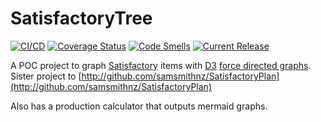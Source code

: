# SatisfactoryTree


[![CI/CD](https://github.com/samsmithnz/SatisfactoryTree/actions/workflows/workflow.yml/badge.svg)](https://github.com/samsmithnz/SatisfactoryTree/actions/workflows/workflow.yml)
[![Coverage Status](https://coveralls.io/repos/github/samsmithnz/SatisfactoryTree/badge.svg?branch=main)](https://coveralls.io/github/samsmithnz/SatisfactoryTree?branch=main)
[![Code Smells](https://sonarcloud.io/api/project_badges/measure?project=samsmithnz_SatisfactoryTree&metric=code_smells)](https://sonarcloud.io/summary/new_code?id=samsmithnz_SatisfactoryTree)
[![Current Release](https://img.shields.io/github/release/samsmithnz/SatisfactoryTree/all.svg)](https://github.com/samsmithnz/SatisfactoryTree/releases)


A POC project to graph [Satisfactory](https://store.steampowered.com/app/526870/Satisfactory/) items with [D3](https://d3js.org/) [force directed graphs](https://en.wikipedia.org/wiki/Force-directed_graph_drawing). 
Sister project to [http://github.com/samsmithnz/SatisfactoryPlan](http://github.com/samsmithnz/SatisfactoryPlan)

Also has a production calculator that outputs mermaid graphs.

<!--This is very rough. At the very beginning of the game - it looks like this:

![image](https://user-images.githubusercontent.com/8389039/153523309-5709dcaa-d231-42e9-a54c-e55a465884af.png)

After researching some basic items - it's interesting to see what the requirements are to build you initial hub/mall:
![image](https://user-images.githubusercontent.com/8389039/153591408-d2b545e1-e6fe-4629-9a5c-b8f419837721.png)

At the end of the game, it's a bit busy and I need another visualization:
![image](https://user-images.githubusercontent.com/8389039/153523397-1b80b54a-add7-4986-b2db-5b105c0f1eb5.png)

I have various filtering, to search for specific items, various "ages" of science, and to exclude buildings. For example: This shows all items to build the Gravity Matrix (the green science cube), including alternative/rare material recipes.
![image](https://user-images.githubusercontent.com/8389039/153523841-6f092c4b-80a1-4c39-b30e-fcbe872f816e.png)
-->
